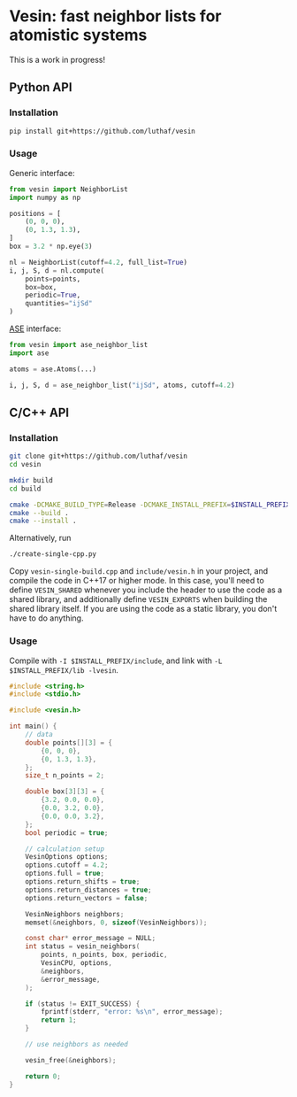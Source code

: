 # Vesin: fast neighbor lists for atomistic systems

This is a work in progress!

## Python API

### Installation

```bash
pip install git+https://github.com/luthaf/vesin
```

### Usage

Generic interface:

```py
from vesin import NeighborList
import numpy as np

positions = [
    (0, 0, 0),
    (0, 1.3, 1.3),
]
box = 3.2 * np.eye(3)

nl = NeighborList(cutoff=4.2, full_list=True)
i, j, S, d = nl.compute(
    points=points,
    box=box,
    periodic=True,
    quantities="ijSd"
)
```

[ASE](https://wiki.fysik.dtu.dk/ase/) interface:

```py
from vesin import ase_neighbor_list
import ase

atoms = ase.Atoms(...)

i, j, S, d = ase_neighbor_list("ijSd", atoms, cutoff=4.2)
```


## C/C++ API

### Installation

```bash
git clone git+https://github.com/luthaf/vesin
cd vesin

mkdir build
cd build

cmake -DCMAKE_BUILD_TYPE=Release -DCMAKE_INSTALL_PREFIX=$INSTALL_PREFIX ..
cmake --build .
cmake --install .
```

Alternatively, run

```bash
./create-single-cpp.py
```

Copy `vesin-single-build.cpp` and `include/vesin.h` in your project, and compile
the code in C++17 or higher mode. In this case, you'll need to define
`VESIN_SHARED` whenever you include the header to use the code as a shared
library, and additionally define `VESIN_EXPORTS` when building the shared
library itself. If you are using the code as a static library, you don't have to
do anything.

### Usage

Compile with `-I $INSTALL_PREFIX/include`, and link with `-L $INSTALL_PREFIX/lib
-lvesin`.


```c
#include <string.h>
#include <stdio.h>

#include <vesin.h>

int main() {
    // data
    double points[][3] = {
        {0, 0, 0},
        {0, 1.3, 1.3},
    };
    size_t n_points = 2;

    double box[3][3] = {
        {3.2, 0.0, 0.0},
        {0.0, 3.2, 0.0},
        {0.0, 0.0, 3.2},
    };
    bool periodic = true;

    // calculation setup
    VesinOptions options;
    options.cutoff = 4.2;
    options.full = true;
    options.return_shifts = true;
    options.return_distances = true;
    options.return_vectors = false;

    VesinNeighbors neighbors;
    memset(&neighbors, 0, sizeof(VesinNeighbors));

    const char* error_message = NULL;
    int status = vesin_neighbors(
        points, n_points, box, periodic,
        VesinCPU, options,
        &neighbors,
        &error_message,
    );

    if (status != EXIT_SUCCESS) {
        fprintf(stderr, "error: %s\n", error_message);
        return 1;
    }

    // use neighbors as needed

    vesin_free(&neighbors);

    return 0;
}
```
